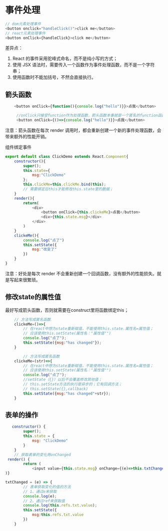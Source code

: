 # 事件处理

```js
// dom元素处理事件
<button onclick="handleClick()">click me</button>
// react元素处理事件
<button onClick={handleClick}>click me</button>

```
差异点：

1. React 的事件采用驼峰式命名，而不是纯小写的方式；
2. 使用 JSX 语法时，需要传入一个函数作为事件处理函数，而不是一个字符串；
3. 使用函数时不能加括号，不然会直接执行。

## 箭头函数
```js
    <button onClick={function(){console.log("hello")}}>点我</button>

     //onClick只接受function作为处理函数，箭头函数本事就是一个匿名的function函数
     <button onClick={()=>{console.log("hello")}}>点我</button>

```
注意：箭头函数在每次 render 调用时，都会重新创建一个新的事件处理函数，会带来额外的性能开销。

组件绑定事件
```js
export default class ClickDemo extends React.Component{
    constructor(){
        super();
        this.state={
            msg:"ClickDemo"
        };
        this.clickMe=this.clickMe.bind(this);
        // 需要绑定后this才能修改this.state里的数据；
    }
    render(){
        return(
            <div>
                <button onClick={this.clickeMe}>点我</button>
                <div>{this.state.msg}</div>
            </div>
        )
    }
    clickeMe(){
        console.log("点了")
        this.setState({
            msg:"改变了"
        })
    }
}
```
注意：好处是每次 render 不会重新创建一个回调函数，没有额外的性能损失。就是写起来很繁琐。

## 修改state的属性值

最好写成箭头函数，否则就需要在construct里将函数绑定this；
```js
    // 方法写成匿名函数
    clickeMe=()=>{
        // 在react中想为state重新赋值，不能使用this.state.属性名=属性值；
        // 应该使用this.setState(属性名："属性值"")
        console.log("点了");
        this.setState({msg:"has changed"});
    }

        // 方法写成匿名函数
    clickeMe=(str)=>{
        // 在react中想为state重新赋值，不能使用this.state.属性名=属性值；
        // 应该使用this.setState(属性名："属性值"")
        console.log("点了");
        //setState（{}）以后不会覆盖修改其他值；
        // this.setState方法的执行是异步的；它有回调方法；
        // this.setState({},callback)
        this.setState({msg:"has changed"+str});
    }
```

## 表单的操作
```js
   constructor() {
        super();
        this.state = {
            msg: "ClickDemo"
        }
    }
    // 获取表单的变化用onChanged
 render() {
        return ( 
            <input value={this.state.msg} onChange={(e)=>this.txtChanged(e)} ref='txt'/>
)}

txtChanged = (e) => {
        // 表单获取变化的值的方法
        // 1、通过e来获取
        console.log(e);
        // 2、通过ref来获取值
        console.log(this.refs.txt.value);
        this.setState({
            msg:this.refs.txt.value
        })
    }
```